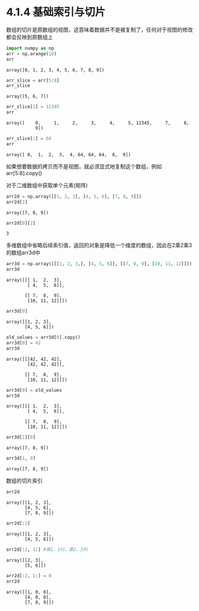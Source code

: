 # 4.1.4 基础索引与切片

数组的切片是原数组的视图，这意味着数据并不是被复制了，任何对于视图的修改都会反映到原数组上


```python
import numpy as np
arr = np.arange(10)
arr
```




    array([0, 1, 2, 3, 4, 5, 6, 7, 8, 9])




```python
arr_slice = arr[5:8]
arr_slice
```




    array([5, 6, 7])




```python
arr_slice[1] = 12345
arr
```




    array([    0,     1,     2,     3,     4,     5, 12345,     7,     8,
               9])




```python
arr_slice[:] = 64
arr
```




    array([ 0,  1,  2,  3,  4, 64, 64, 64,  8,  9])



如果想要数据的拷贝而不是视图，就必须显式地复制这个数组，例如arr[5:8].copy()

对于二维数组中获取单个元素(矩阵)


```python
arr2d = np.array([[1, 2, 3], [4, 5, 6], [7, 8, 9]])
arr2d[2]
```




    array([7, 8, 9])




```python
arr2d[0][2]
```




    3



多维数组中省略后续索引值，返回的对象是降低一个维度的数组，因此在2乘2乘3的数组arr3d中


```python
arr3d = np.array([[[1, 2, 3,], [4, 5, 6]], [[7, 8, 9], [10, 11, 12]]])
arr3d
```




    array([[[ 1,  2,  3],
            [ 4,  5,  6]],
    
           [[ 7,  8,  9],
            [10, 11, 12]]])




```python
arr3d[0]
```




    array([[1, 2, 3],
           [4, 5, 6]])




```python
old_values = arr3d[0].copy()
arr3d[0] = 42
arr3d
```




    array([[[42, 42, 42],
            [42, 42, 42]],
    
           [[ 7,  8,  9],
            [10, 11, 12]]])




```python
arr3d[0] = old_values
arr3d
```




    array([[[ 1,  2,  3],
            [ 4,  5,  6]],
    
           [[ 7,  8,  9],
            [10, 11, 12]]])




```python
arr3d[1][0]
```




    array([7, 8, 9])




```python
arr3d[1, 0]
```




    array([7, 8, 9])



数组的切片索引


```python
arr2d
```




    array([[1, 2, 3],
           [4, 5, 6],
           [7, 8, 9]])




```python
arr2d[:2]
```




    array([[1, 2, 3],
           [4, 5, 6]])




```python
arr2d[:2, 1:] #第1，2行，第2，3列
```




    array([[2, 3],
           [5, 6]])




```python
arr2d[:2, 1:] = 0
arr2d
```




    array([[1, 0, 0],
           [4, 0, 0],
           [7, 8, 9]])


